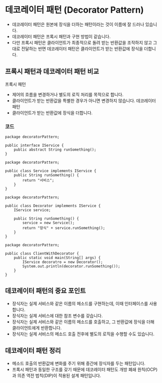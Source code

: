 # 데코레이터 패턴 (Decorator Pattern)
* 데코레이터 패턴은 원본에 장식을 더하는 패턴이라는 것이 이름에 잘 드러나 있습니다.
* 데코레이터 패턴은 프록시 패턴과 구현 방법이 같습니다.
* 다만 프록시 패턴은 클라이언트가 최종적으로 돌려 받는 반환값을 조작하지 않고 그대로 전달하는 반면 
데코레이터 패턴은 클라이언트가 받는 반환값에 장식을 더합니다.

## 프록시 패턴과 데코레이터 패턴 비교
프록시 패턴
* 제어의 흐름을 변경하거나 별도의 로직 처리를 목적으로 합니다.
* 클라이언트가 받는 반환값을 특별한 경우가 아니면 변경하지 않습니다.
데코레이터 패턴
* 클라이언트가 받는 반환값에 장식을 더합니다.

### 코드
```
package decoratorPattern;

public interface IService {
    public abstract String runSomething();
}
```
```
package decoratorPattern;

public class Service implements IService {
    public String runSomething() {
        return "서비스";
    }
}
```
```
package decoratorPattern;

public class Decorator implements IService {
    IService service;
    
    public String runSomething() {
        service = new Service();
        return "장식" + service.runSomething();
    }
}
```
```
package decoratorPattern;

public class ClientWithDecorator {
    public static void main(String[] args) {
        IService decoratro = new Decorator();
        System.out.println(decorator.runSomething());
    }
}
```

## 데코레이터 패턴의 중요 포인트
* 장식자는 실제 서비스와 같은 이름의 메소드를 구현하는데, 이때 인터페이스를 사용합니다.
* 장식자는 실제 서비스에 대한 참조 변수를 갖습니다.
* 장식자는 실제 서비스와 같은 이름의 메소드를 호출하고, 그 반환값에 장식을 더해 클라이언트에게 반환합니다.
* 장식자는 실제 서비스의 메소드 호출 전후에 별도의 로직을 수행할 수도 있습니다.

## 데코레이터 패턴 정리
* 메소드 호출의 반환값에 변화를 주기 위해 중간에 장식자를 두는 패턴입니다.
* 프록시 패턴과 동일한 구조를 갖기 때문에 데코레이터 패턴도 개방 폐쇄 원칙(OCP)과 의존 역전 법칙(DIP)이 적용된 설계 패턴입니다.

